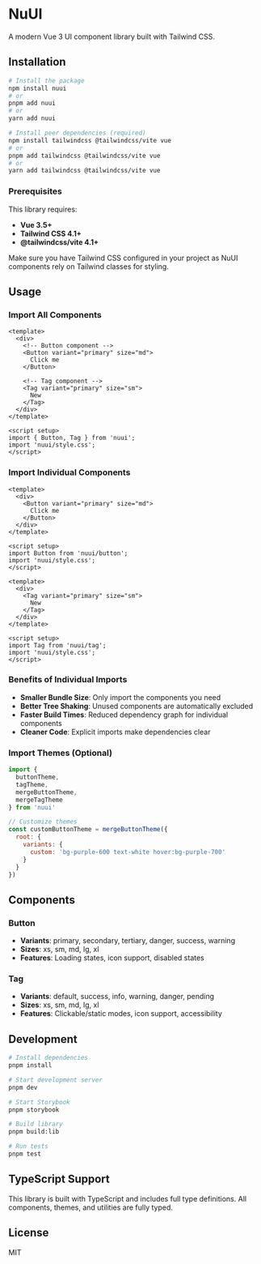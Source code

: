 # NuUI

A modern Vue 3 UI component library built with Tailwind CSS.

## Installation

```bash
# Install the package
npm install nuui
# or
pnpm add nuui
# or
yarn add nuui

# Install peer dependencies (required)
npm install tailwindcss @tailwindcss/vite vue
# or
pnpm add tailwindcss @tailwindcss/vite vue
# or
yarn add tailwindcss @tailwindcss/vite vue
```

### Prerequisites

This library requires:
- **Vue 3.5+**
- **Tailwind CSS 4.1+** 
- **@tailwindcss/vite 4.1+**

Make sure you have Tailwind CSS configured in your project as NuUI components rely on Tailwind classes for styling.

## Usage

### Import All Components

```vue
<template>
  <div>
    <!-- Button component -->
    <Button variant="primary" size="md">
      Click me
    </Button>
    
    <!-- Tag component -->
    <Tag variant="primary" size="sm">
      New
    </Tag>
  </div>
</template>

<script setup>
import { Button, Tag } from 'nuui';
import 'nuui/style.css';
</script>
```

### Import Individual Components

```vue
<template>
  <div>
    <Button variant="primary" size="md">
      Click me
    </Button>
  </div>
</template>

<script setup>
import Button from 'nuui/button';
import 'nuui/style.css';
</script>
```

```vue
<template>
  <div>
    <Tag variant="primary" size="sm">
      New
    </Tag>
  </div>
</template>

<script setup>
import Tag from 'nuui/tag';
import 'nuui/style.css';
</script>
```

### Benefits of Individual Imports

- **Smaller Bundle Size**: Only import the components you need
- **Better Tree Shaking**: Unused components are automatically excluded
- **Faster Build Times**: Reduced dependency graph for individual components
- **Cleaner Code**: Explicit imports make dependencies clear

### Import Themes (Optional)

```javascript
import { 
  buttonTheme, 
  tagTheme, 
  mergeButtonTheme, 
  mergeTagTheme 
} from 'nuui'

// Customize themes
const customButtonTheme = mergeButtonTheme({
  root: {
    variants: {
      custom: 'bg-purple-600 text-white hover:bg-purple-700'
    }
  }
})
```

## Components

### Button
- **Variants**: primary, secondary, tertiary, danger, success, warning
- **Sizes**: xs, sm, md, lg, xl
- **Features**: Loading states, icon support, disabled states

### Tag
- **Variants**: default, success, info, warning, danger, pending
- **Sizes**: xs, sm, md, lg, xl
- **Features**: Clickable/static modes, icon support, accessibility

## Development

```bash
# Install dependencies
pnpm install

# Start development server
pnpm dev

# Start Storybook
pnpm storybook

# Build library
pnpm build:lib

# Run tests
pnpm test
```

## TypeScript Support

This library is built with TypeScript and includes full type definitions. All components, themes, and utilities are fully typed.

## License

MIT
